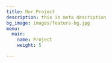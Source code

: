 ```yaml
---
title: Our Project
description: this is meta description
bg_image: images/feature-bg.jpg
menu:
  main:
    name: Project
    weight: 5

---
```

